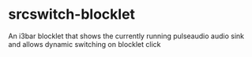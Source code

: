 # srcswitch-blocklet
An i3bar blocklet that shows the currently running pulseaudio audio sink and allows dynamic switching on blocklet click
